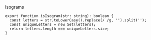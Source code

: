 Isograms

    export function isIsogram(str: string): boolean {
      const letters = str.toLowerCase().replace(/ /g, '').split('');
      const uniqueLetters = new Set(letters);
      return letters.length === uniqueLetters.size;
    }
